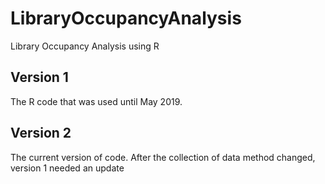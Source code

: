 # LibraryOccupancyAnalysis
Library Occupancy Analysis using R

## Version 1

The R code that was used until May 2019. 

## Version 2

The current version of code. After the collection of data method changed, version 1 needed an update 
